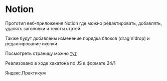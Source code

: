 # Notion

Прототип веб-приложения Notion где можно редактировать, добавлять, удалять заголовки и тексты статей.

Также будут добавлены изменение порядка блоков (drag'n'drop) и редактирование иконки

Посмотреть страницу можно [тут](https://ninanazarova.github.io/notion/)

Реализовано в ходе хакатона по JS в формате 24/1

Яндекс.Практикум
